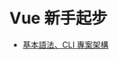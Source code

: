 # Vue 新手起步

- [基本語法、CLI 專案架構](https://sixth-operation-f76.notion.site/Laravel-Vue-0f3b6343957a454cb0f348425f843338)
